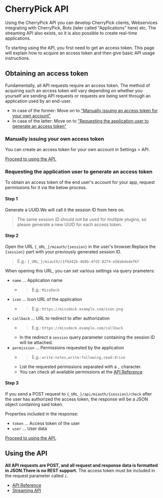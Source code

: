# CherryPick API

Using the CherryPick API you can develop CherryPick clients, Webservices integrating with CherryPick, Bots (later called "Applications" here) etc. The streaming API also exists, so it is also possible to create real-time applications.

To starting using the API, you first need to get an access token. This page will explain how to acquire an access token and then give basic API usage instructions.

## Obtaining an access token
Fundamentally, all API requests require an access token. The method of acquiring such an access token will vary depending on whether you yourself are sending API requests or requests are being sent through an application used by an end-user.

* In case of the former:  Move on to ["Manually issuing an access token for your own account"](#Manually-issuing-your-own-access-token)
* In case of the latter: Move on to ["Requesting the application user to generate an access token"](#Requesting-the-application-user-to-generate-an-access-token)

### Manually issuing your own access token
You can create an access token for your own account in Settings > API.

[Proceed to using the API.](#Using-the-API)

### Requesting the application user to generate an access token
To obtain an access token of the end user's account for your app, request permissions for it via the below process.

#### Step 1

Generate a UUID.We will call it the session ID from here on.

> The same session ID should not be used for multiple plugins, so please generate a new UUID for each access token.

#### Step 2

Open the URL `{_URL_}/miauth/{session}` in the user's browser.Replace the `{session}` part with your previously generated session ID.
> E.g.: `{_URL_}/miauth/c1f6d42b-468b-4fd2-8274-e58abdedef6f`

When opening this URL, you can set various settings via query prameters:
* `name` ... Application name
    * > E.g.: `MissDeck`
* `icon` ... Icon URL of the application
    * > E.g.: `https://missdeck.example.com/icon.png`
* `callback` ... URL to redirect to after authorization
    * > E.g.: `https://missdeck.example.com/callback`
    * In the redirect a `session` query parameter containing the session ID will be attached.
* `permission` ... Permissions requested by the application
    * > E.g.: `write:notes,write:following,read:drive`
    * List the requested permissions separated with a `,` character.
    * You can check all available permissions at the [API Reference](/api-doc)

#### Step 3
If you send a POST request to `{_URL_}/api/miauth/{session}/check` after the user has authorized the access token, the response will be a JSON object containing said token.

Properties included in the response:
* `token` ... Access token of the user
* `user` ... User data

[Proceed to using the API.](#Using-the-API)

## Using the API
**All API requests are POST, and all request and response data is formatted in JSON.There is no REST support.** The access token must be included in the request parameter called `i`.

* [API Reference](/api-doc)
* [Streaming API](./stream)
